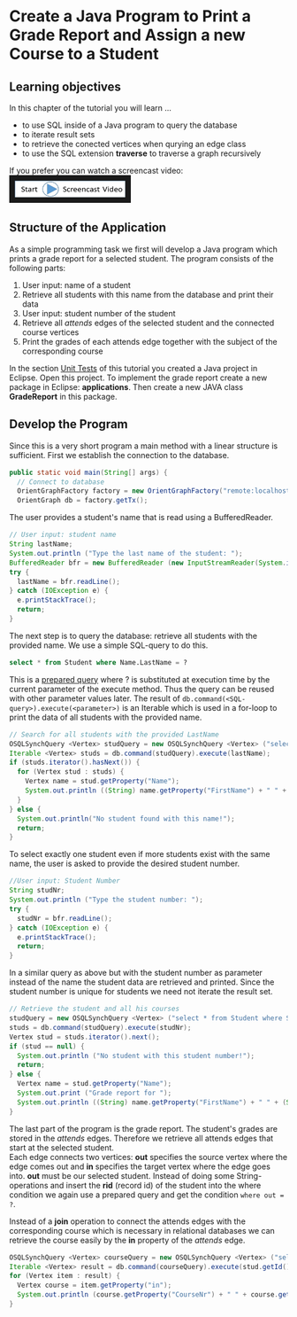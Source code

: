 # Create a Java Program to Print a Grade Report and Assign a new Course to a Student

## Learning objectives
In this chapter of the tutorial you will learn ...
* to use SQL inside of a Java program to query the database
* to iterate result sets
* to retrieve the conected vertices when qurying an edge class
* to use the SQL extension **traverse** to traverse a graph recursively


If you prefer you can watch a screencast video:
<a href="RWM-Search-2.mp4
" target="_blank"><img src="StartScreencastVideo.jpg"
alt="Eclipse Video" width="200" height="30" border="10" /></a>

## Structure of the Application
As a simple programming task we first will develop a Java program which prints a grade report for a selected student. The program consists of the following parts:

1. User input: name of a student
1. Retrieve all students with this name from the database and print their data
1. User input: student number of the student
1. Retrieve all *attends* edges of the selected student and the connected course vertices
2. Print the grades of each attends edge together with the subject of the corresponding course

In the section [Unit Tests](unit_tests.md) of this tutorial you created a Java project in Eclipse. Open this project. To implement the grade report create a new package in Eclipse: **applications**. Then create a new JAVA class **GradeReport** in this package.

## Develop the Program
Since this is a very short program a main method with a linear structure is sufficient. First we establish the connection to the database.

```java
public static void main(String[] args) {
  // Connect to database
  OrientGraphFactory factory = new OrientGraphFactory("remote:localhost/CourseParticipation", "admin", "admin"); // The OrientDB server must be running
  OrientGraph db = factory.getTx();
```

The user provides a student's name that is read using a BufferedReader.

```java
// User input: student name
String lastName;
System.out.println ("Type the last name of the student: ");
BufferedReader bfr = new BufferedReader (new InputStreamReader(System.in));
try {
  lastName = bfr.readLine();
} catch (IOException e) {
  e.printStackTrace();
  return;
}
```

The next step is to query the database: retrieve all students with the provided name. We use a simple SQL-query to do this.

```sql
select * from Student where Name.LastName = ?
```
This is a [prepared query](http://orientdb.com/docs/last/Document-Database.html#prepared-query) where ? is substituted at execution time by the current parameter of the execute method. Thus the query can be reused with other parameter values later. The result of ``db.command(<SQL-query>).execute(<parameter>)`` is an Iterable which is used in a for-loop to print the data of all students with the provided name.

```java
// Search for all students with the provided LastName
OSQLSynchQuery <Vertex> studQuery = new OSQLSynchQuery <Vertex> ("select * from Student where Name.LastName = ?");
Iterable <Vertex> studs = db.command(studQuery).execute(lastName);
if (studs.iterator().hasNext()) {
  for (Vertex stud : studs) {
    Vertex name = stud.getProperty("Name");
    System.out.println ((String) name.getProperty("FirstName") + " " + (String) name.getProperty("LastName") + ", DOB: " + stud.getProperty("DOB") + ", Stud-Nr: " + stud.getProperty("StudentNr"));
  }
} else { 
  System.out.println("No student found with this name!"); 
  return;
}

```

To select exactly one student even if more students exist with the same name, the user is asked to provide the desired student number.

```java
//User input: Student Number
String studNr;
System.out.println ("Type the student number: ");
try {
  studNr = bfr.readLine();
} catch (IOException e) {
  e.printStackTrace();
  return;
}
```

In a similar query as above but with the student number as parameter instead of the name the student data are retrieved and printed. Since the student number is unique for students we need not iterate the result set.

```java
// Retrieve the student and all his courses
studQuery = new OSQLSynchQuery <Vertex> ("select * from Student where StudentNr = ?");
studs = db.command(studQuery).execute(studNr);
Vertex stud = studs.iterator().next();
if (stud == null) {
  System.out.println ("No student with this student number!");
  return;
} else {
  Vertex name = stud.getProperty("Name");
  System.out.print ("Grade report for ");
  System.out.println ((String) name.getProperty("FirstName") + " " + (String) name.getProperty("LastName") + ", DOB: " + stud.getProperty("DOB") + ", Stud-Nr: " + stud.getProperty("StudentNr"));;
}
```

The last part of the program is the grade report. The student's grades are stored in the *attends* edges. Therefore we retrieve all attends edges that start at the selected student.  
Each edge connects two vertices: **out** specifies the source vertex where the edge comes out and **in** specifies the target vertex where the edge goes into. **out** must be our selected student. Instead of doing some String-operations and insert the **rid** (record id) of the student into the where condition we again use a prepared query and get the condition ``where out = ?``.

Instead of a **join** operation to connect the attends edges with the corresponding course which is necessary in relational databases we can retrieve the course easily by the **in** property of the *attends* edge.

```java
OSQLSynchQuery <Vertex> courseQuery = new OSQLSynchQuery <Vertex> ("select in, Semester, Attempt, Grade from attends where out = ? order by Semester");
Iterable <Vertex> result = db.command(courseQuery).execute(stud.getId());
for (Vertex item : result) {
  Vertex course = item.getProperty("in");
  System.out.println (course.getProperty("CourseNr") + " " + course.getProperty("Subject") + " " + item.getProperty("Semester") + " " + item.getProperty("Attempt") + " " + item.getProperty("Grade"));
}
```



